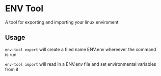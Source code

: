 ENV Tool
===

A tool for exporting and importing your linux enviroment

Usage
-----

`env-tool export` will create a filed name ENV.env whereever the command is run

`env-tool import` will read in a ENV.env file and set environmental variables from it
